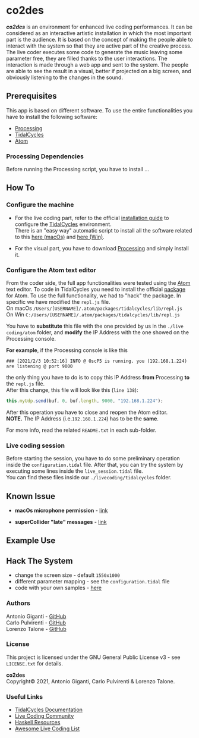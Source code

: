 # **co2des**

**_co2des_** is an environment for enhanced live coding performances.
It can be considered as an interactive artistic installation in which the most important part is the audience.
It is based on the concept of making the people able to interact with the system so that they are active part of the creative process.
The live coder executes some code to generate the music leaving some parameter free, they are filled thanks to the user interactions.
The interaction is made through a web app and sent to the system.
The people are able to see the result in a visual, better if projected on a big screen, and obviously listening to the changes in the sound.

## **Prerequisites**
This app is based on different software. To use the entire functionalities you have to install the following software:
+ [Processing](https://processing.org/)
+ [TidalCycles](https://tidalcycles.org/Welcome)
+ [Atom](https://atom.io/)

### Processing Dependencies
Before running the Processing script, you have to install ...


## **How To**
### Configure the machine
+ For the live coding part, refer to the official [installation guide](https://tidalcycles.org/Installation) to configure the [TidalCycles](https://tidalcycles.org/Welcome) environment. \
There is an "easy way" automatic script to install all the software related to this [here (macOs)](https://tidalcycles.org/MacOS_automated_installation) and [here (Win)](https://tidalcycles.org/Windows_choco_install).

+ For the visual part, you have to download [Processing](https://processing.org/download/) and simply install it.

### Configure the Atom text editor
From the coder side, the full app functionalities were tested using the [Atom](https://atom.io/) text editor.
To code in TidalCycles you need to install the official [package](https://atom.io/packages/tidalcycles) for Atom.
To use the full functionality, we had to "hack" the package.
In specific we have modified the `repl.js` file. \
On macOs `/Users/[USERNAME]/.atom/packages/tidalcycles/lib/repl.js` \
On Win `C:/Users/[USERNAME]/.atom/packages/tidalcycles/lib/repl.js`

You have to **substitute** this file with the one provided by us in the `./live coding/atom` folder, and **modify** the IP Address with the one showed on the Processing console.

**For example**, if the Processing console is like this
``` shell
### [2021/2/3 10:52:16] INFO @ OscP5 is running. you (192.168.1.224) are listening @ port 9000
```
the only thing you have to do is to copy this IP Address **from** Processing **to** the `repl.js` file. \
After this change, this file will look like this (`line 138`):
```javascript
this.myUdp.send(buf, 0, buf.length, 9000, "192.168.1.224");
```
After this operation you have to close and reopen the Atom editor. \
**NOTE.** The IP Address (i.e.`192.168.1.224`) has to be the **same**.

For more info, read the related `README.txt` in each sub-folder.

### Live coding session
Before starting the session, you have to do some preliminary operation inside the `configuration.tidal` file. After that, you can try the system by executing some lines inside the `live_session.tidal` file. \
You can find these files inside our `./livecoding/tidalcycles` folder.


## Known Issue
+ **macOs microphone permission** - [link](https://github.com/processing/processing-sound/issues/51#issuecomment-622929461)

+ **superCollider "late" messages** - [link](https://github.com/musikinformatik/SuperDirt/blob/develop/superdirt_startup.scd)


## Example Use


## Hack The System
+ change the screen size - default `1550x1000`
+ different parameter mapping - see the `configuration.tidal` file
+ code with your own samples - [here](https://tidalcycles.org/Custom_Samples)


### Authors
Antonio Giganti - [GitHub](https://github.com/antonelse) \
Carlo Pulvirenti - [GitHub](https://github.com/LoreTalone) \
Lorenzo Talone - [GitHub](https://github.com/carlopulv)

### License
This project is licensed under the GNU General Public License v3 - see `LICENSE.txt` for details.

**co2des** \
Copyright© 2021, Antonio Giganti, Carlo Pulvirenti & Lorenzo Talone.

### Useful Links

+ [TidalCycles Documentation](https://tidalcycles.org/Userbase)
+ [Live Coding Community](https://toplap.org/)
+ [Haskell Resources](https://tidalcycles.org/Haskell_resources)
+ [Awesome Live Coding List](https://github.com/toplap/awesome-livecoding/blob/master/README.md)
